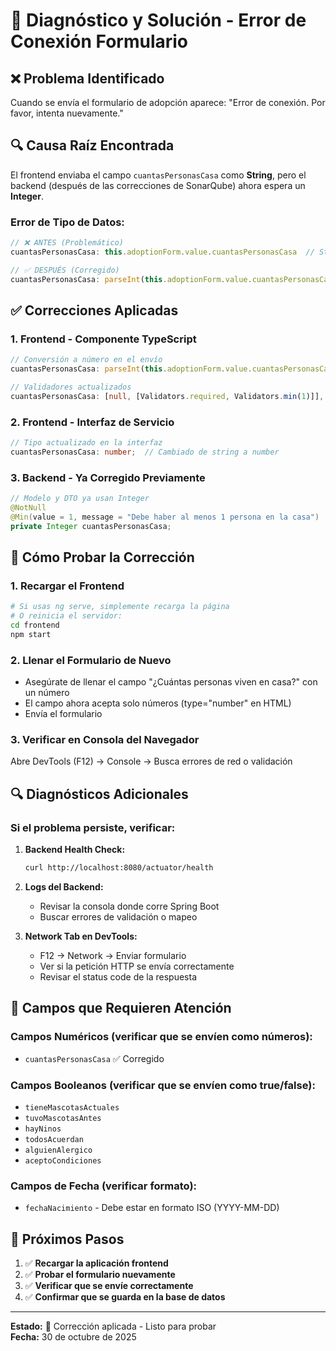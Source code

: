 # 🔧 Diagnóstico y Solución - Error de Conexión Formulario

## ❌ **Problema Identificado**

Cuando se envía el formulario de adopción aparece: "Error de conexión. Por favor, intenta nuevamente."

## 🔍 **Causa Raíz Encontrada**

El frontend enviaba el campo `cuantasPersonasCasa` como **String**, pero el backend (después de las correcciones de SonarQube) ahora espera un **Integer**.

### **Error de Tipo de Datos:**
```typescript
// ❌ ANTES (Problemático)
cuantasPersonasCasa: this.adoptionForm.value.cuantasPersonasCasa  // String

// ✅ DESPUÉS (Corregido)  
cuantasPersonasCasa: parseInt(this.adoptionForm.value.cuantasPersonasCasa) || 0  // Number
```

## ✅ **Correcciones Aplicadas**

### 1. **Frontend - Componente TypeScript**
```typescript
// Conversión a número en el envío
cuantasPersonasCasa: parseInt(this.adoptionForm.value.cuantasPersonasCasa) || 0,

// Validadores actualizados
cuantasPersonasCasa: [null, [Validators.required, Validators.min(1)]],
```

### 2. **Frontend - Interfaz de Servicio**
```typescript
// Tipo actualizado en la interfaz
cuantasPersonasCasa: number;  // Cambiado de string a number
```

### 3. **Backend - Ya Corregido Previamente**
```java
// Modelo y DTO ya usan Integer
@NotNull
@Min(value = 1, message = "Debe haber al menos 1 persona en la casa")
private Integer cuantasPersonasCasa;
```

## 🧪 **Cómo Probar la Corrección**

### 1. **Recargar el Frontend**
```bash
# Si usas ng serve, simplemente recarga la página
# O reinicia el servidor:
cd frontend
npm start
```

### 2. **Llenar el Formulario de Nuevo**
- Asegúrate de llenar el campo "¿Cuántas personas viven en casa?" con un número
- El campo ahora acepta solo números (type="number" en HTML)
- Envía el formulario

### 3. **Verificar en Consola del Navegador**
Abre DevTools (F12) → Console → Busca errores de red o validación

## 🔍 **Diagnósticos Adicionales**

### **Si el problema persiste, verificar:**

1. **Backend Health Check:**
   ```bash
   curl http://localhost:8080/actuator/health
   ```

2. **Logs del Backend:**
   - Revisar la consola donde corre Spring Boot
   - Buscar errores de validación o mapeo

3. **Network Tab en DevTools:**
   - F12 → Network → Enviar formulario
   - Ver si la petición HTTP se envía correctamente
   - Revisar el status code de la respuesta

## 📝 **Campos que Requieren Atención**

### **Campos Numéricos (verificar que se envíen como números):**
- `cuantasPersonasCasa` ✅ Corregido

### **Campos Booleanos (verificar que se envíen como true/false):**
- `tieneMascotasActuales`
- `tuvoMascotasAntes`  
- `hayNinos`
- `todosAcuerdan`
- `alguienAlergico`
- `aceptoCondiciones`

### **Campos de Fecha (verificar formato):**
- `fechaNacimiento` - Debe estar en formato ISO (YYYY-MM-DD)

## 🚀 **Próximos Pasos**

1. ✅ **Recargar la aplicación frontend**
2. ✅ **Probar el formulario nuevamente**
3. ✅ **Verificar que se envíe correctamente**
4. ✅ **Confirmar que se guarda en la base de datos**

---
**Estado:** 🔧 Corrección aplicada - Listo para probar  
**Fecha:** 30 de octubre de 2025